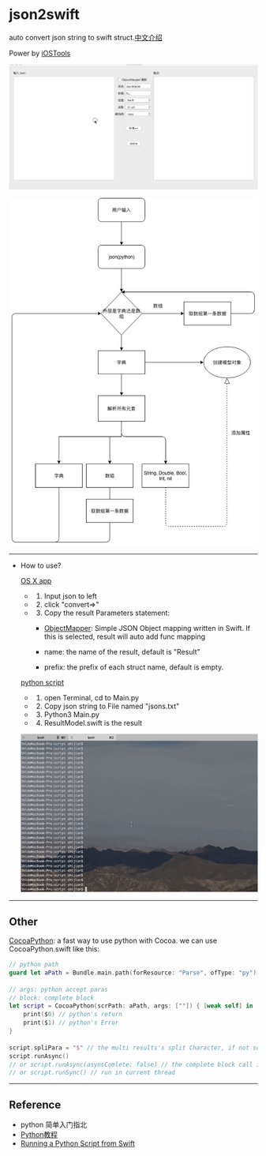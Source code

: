 # json2swift

auto convert json string to swift struct.[中文介绍](./Document/README_chs.md)

Power by [iOSTools](https://www.juanji.xyz)

![demo](./Document/demo.gif)

![UML](./Document/uml.png)

***

- How to use?

   [OS X app](https://pan.baidu.com/s/1skW4Jxj)

  - 1. Input json to left

  - 2. click "convert=>"

  - 3. Copy the result
      Parameters statement:

    -  [ObjectMapper](https://github.com/Hearst-DD/ObjectMapper): Simple JSON Object mapping written in Swift. If this is selected, result will auto add func mapping

    -  name: the name of the result, default is "Result"

    -  prefix: the prefix of each struct name, default is empty.


  [python script](./script)

   - 1. open Terminal, cd to Main.py

   - 2. Copy json string to File named "jsons.txt"

   - 3. Python3 Main.py

   - 4. ResultModel.swift is the result

   ![](./Document/terminal_ope.gif)

***

## Other
[CocoaPython](./json2Swift/CocoaPython.swift): a fast way to use python with Cocoa.
we can use CocoaPython.swift like this:
```swift
// python path
guard let aPath = Bundle.main.path(forResource: "Parse", ofType: "py") else { return }

// args: python accept paras
// block: complete block
let script = CocoaPython(scrPath: aPath, args: [""]) { [weak self] in
    print($0) // python's return
    print($1) // python's Error
}

script.spliPara = "$" // the multi results's split Character, if not set, all the results is in result[0]. 
script.runAsync()
// or script.runAsync(asyncComlete: false) // the complete block call in global async
// or script.runSync() // run in current thread
```

***
## Reference

- python 简单入门指北
- [Python教程](https://www.liaoxuefeng.com/wiki/0014316089557264a6b348958f449949df42a6d3a2e542c000)
- [Running a Python Script from Swift](http://martinhoeller.net/running-a-python-script-from-swift/)

